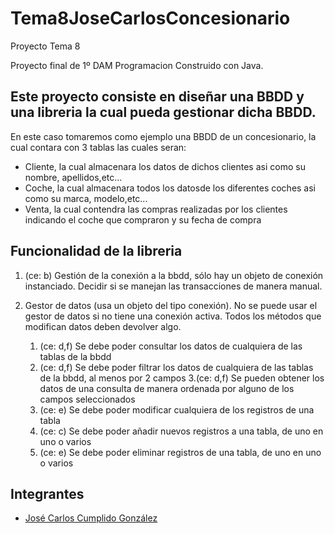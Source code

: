 # Tema8JoseCarlosConcesionario
Proyecto Tema 8

Proyecto final de 1º DAM Programacion Construido con Java.

## Este proyecto consiste en diseñar una BBDD y una libreria la cual pueda gestionar dicha BBDD.

En este caso tomaremos como ejemplo una BBDD de un concesionario, la cual contara con 3 tablas las cuales
seran: 
* Cliente, la cual almacenara los datos de dichos clientes asi como su nombre, apellidos,etc...
* Coche, la cual almacenara todos los datosde los diferentes coches asi como su marca, modelo,etc...
* Venta, la cual contendra las compras realizadas por los clientes indicando el coche que compraron y su fecha de compra

## Funcionalidad de la libreria
1. (ce: b) Gestión de la conexión a la bbdd, sólo hay un objeto de conexión instanciado. 
Decidir si se manejan las transacciones de manera manual.

2. Gestor de datos (usa un objeto del tipo conexión). No se puede usar el gestor de datos si no tiene una conexión activa.
Todos los métodos que modifican datos deben devolver algo.

    1. (ce: d,f) Se debe poder consultar los datos de cualquiera de las tablas de la bbdd
    2. (ce: d,f) Se debe poder filtrar los datos de cualquiera de las tablas de la bbdd, al menos por 2 campos
    3.(ce: d,f) Se pueden obtener los datos de una consulta de manera ordenada por alguno de los campos seleccionados
    4. (ce: e) Se debe poder modificar cualquiera de los registros de una tabla
    5. (ce: c) Se debe poder añadir nuevos registros a una tabla, de uno en uno o varios
    6. (ce: e) Se debe poder eliminar registros de una tabla, de uno en uno o varios 

## Integrantes
* [José Carlos Cumplido González](https://github.com/Jose-Cumplido)
